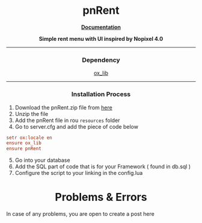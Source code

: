 <h1 align='center'>pnRent</a></h1>
<p align='center'><b><a href='https://documentation.esx-framework.org/legacy/installation'>Documentation</a></b></p>

<p align='center'><b>Simple rent menu with UI inspired by Nopixel 4.0</b></p>

<hr>

<h3 align='center'>Dependency</h3>
<p align='center'><a href="https://github.com/overextended/ox_lib/releases"> ox_lib </a></p>

<hr>

<h3 align='center'>Installation Process</h3>

1. Download the pnRent.zip file from <a href="https://github.com/PandaRomania/pnRent/releases/latest">here</a>
2. Unzip the file
3. Add the pnRent file in rou `resources` folder
4. Go to server.cfg and add the piece of code below
```cfg
setr ox:locale en
ensure ox_lib
ensure pnRent
```
5. Go into your database
6. Add the SQL part of code that is for your Framework ( found in db.sql )
7. Configure the script to your linking in the config.lua

<h1 align='center'>Problems & Errors</h1>

In case of any problems, you are open to create a post here